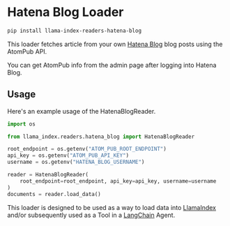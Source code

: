# Hatena Blog Loader

```bash
pip install llama-index-readers-hatena-blog
```

This loader fetches article from your own [Hatena Blog](https://hatenablog.com/) blog posts using the AtomPub API.

You can get AtomPub info from the admin page after logging into Hatena Blog.

## Usage

Here's an example usage of the HatenaBlogReader.

```python
import os

from llama_index.readers.hatena_blog import HatenaBlogReader

root_endpoint = os.getenv("ATOM_PUB_ROOT_ENDPOINT")
api_key = os.getenv("ATOM_PUB_API_KEY")
username = os.getenv("HATENA_BLOG_USERNAME")

reader = HatenaBlogReader(
    root_endpoint=root_endpoint, api_key=api_key, username=username
)
documents = reader.load_data()
```

This loader is designed to be used as a way to load data into [LlamaIndex](https://github.com/run-llama/llama_index/tree/main/llama_index) and/or subsequently used as a Tool in a [LangChain](https://github.com/hwchase17/langchain) Agent.
